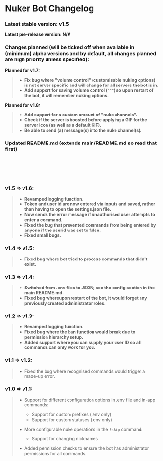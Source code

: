 # Nuker Bot Changelog

### Latest stable version: v1.5
**Latest pre-release version: N/A**

### Changes planned (will be ticked off when available in (minimum) alpha versions and by default, all changes planned are high priority unless specified):

**Planned for v1.7:** <br>
> - **Fix bug where "volume control" (customisable nuking options) is not server specific and will change for all servers the bot is in.**
> - **Add support for saving volume control (^^^) so upon restart of the bot, it will remember nuking options.**

**Planned for v1.8:** <br>
> - **Add support for a custom amount of "nuke channels".** 
> - **Check if the server is boosted before applying a GIF for the server icon (as well as a default GIF).**
> - **Be able to send (a) message(s) into the nuke channel(s).**

### Updated README.md (extends main/README.md so read that first)

<br><br><br><br>

### v1.5 => v1.6:

> - **Revamped logging function.**
> - **Token and user id are now entered via inputs and saved, rather than having to open the settings.json file.**
> - **Now sends the error message if unauthorised user attempts to enter a command.**
> - **Fixed the bug that prevented commands from being entered by anyone if the userid was set to false.**
> - **Fixed small bugs.**

### v1.4 => v1.5:

> - **Fixed bug where bot tried to process commands that didn't exist.**

### v1.3 => v1.4:

> - **Switched from .env files to JSON; see the config section in the main README.md.**
> - **Fixed bug whereupon restart of the bot, it would forget any previously created administrator roles.**

### v1.2 => v1.3:

> - **Revamped logging function.**
> - **Fixed bug where the ban function would break due to permission hierarchy setup.**
> - **Added support where you can supply your user ID so all commands can only work for you.**

### v1.1 => v1.2:
> - Fixed the bug where recognised commands would trigger a made-up error.

### v1.0 => v1.1:
> - Support for different configuration options in .env file and in-app commands:
>   - Support for custom prefixes (.env only)
>   - Support for custom statuses (.env only)
> - More configurable nuke operations in the `!skip` command:
>   - Support for changing nicknames
> 
> - Added permission checks to ensure the bot has administrator permissions for all commands.
